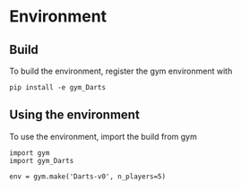 # Environment

## Build

To build the environment, register the gym environment with

```
pip install -e gym_Darts
```

## Using the environment

To use the environment, import the build from gym

```
import gym
import gym_Darts

env = gym.make('Darts-v0', n_players=5)
```
